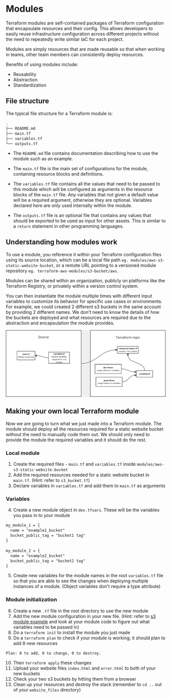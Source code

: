 # Modules

Terraform modules are self-contained packages of Terraform configuration that encapsulate resources and their config. This allows developers to easily reuse infrastructure configuration across different projects without the need to repeatedly write similar IaC for each project.

Modules are simply resources that are made reusable so that when working in teams, other team members can consistently deploy resources.

Benefits of using modules include:

- Reusability
- Abstraction
- Standardization

## File structure

The typical file structure for a Terraform module is:

```
.
├── README.md
├── main.tf
├── variables.tf
└── outputs.tf
```

- The `README.md` file contains documentation describing how to use the module such as an example.

- The `main.tf` file is the main set of configurations for the module, containing resource blocks and definitions.

- The `variables.tf` file contains all the values that need to be passed to this module which will be configured as arguments in the resource blocks of the `main.tf` file. Any variables that not given a default value will be a required argument, otherwise they are optional. Variables declared here are only used internally within the module.

- The `outputs.tf` file is an optional file that contains any values that should be exported to be used as input for other assets. This is similar to a `return` statement in other programming languages.

## Understanding how modules work

To use a module, you reference it within your Terraform configuration files using its source location, which can be a local file path `eg. modules/aws-s3-static-website-bucket`, or a remote URL pointing to a versioned module repository `eg. terraform-aws-modules/s3-bucket/aws`.

Modules can be shared within an organization, publicly on platforms like the Terraform Registry, or privately within a version control system.

You can then instantiate the module multiple times with different input variables to customize its behavior for specific use cases or environments. For example, we could created 2 different s3 buckets in the same account by providing 2 different names. We don't need to know the details of how the buckets are deployed and what resources are required due to the abstraction and encapsulation the module provides.

![Terraform module diagram](../images/terraform-module-diagram.png)

## Making your own local Terraform module

Now we are going to turn what we just made into a Terraform module. The module should deploy all the resources required for a static website bucket without the need to manually code them out. We should only need to provide the module the required variables and it should do the rest.

### Local module

1. Create the required files - `main.tf` and `variables.tf` inside `modules/aws-s3-static-website-bucket`
2. Add the required resources needed for a static website bucket in `main.tf`. (Hint: refer to `s3_bucket.tf`)
3. Declare variables in `variables.tf` and add them to `main.tf` as arguments

### Variables

4. Create a new module object in `dev.tfvars`. These will be the variables you pass in to your module

```
my_module_1 = {
  name = "example1_bucket"
  bucket_public_tag = "bucket1 tag"
}

my_module_2 = {
  name = "example2_bucket"
  bucket_public_tag = "bucket2 tag"
}
```

5. Create new variables for the module names in the root `variables.tf` file so that you are able to see the changes when deploying multiple instances of a module. (Object variables don't require a type attribute)

### Module initialization

6. Create a new `.tf` file in the root directory to use the new module
7. Add the new module configuration in your new file. (Hint: refer to [s3 module example](https://github.com/terraform-aws-modules/terraform-aws-s3-bucket) and look at your module code to figure out what variables need to be passed in)
8. Do a `terraform init` to install the module you just made
9. Do a `terraform plan` to check if your module is working; it should plan to add 8 new resources

```
Plan: 8 to add, 0 to change, 0 to destroy.
```

10. Then `terraform apply` these changes
11. Upload your website files `index.html` and `error.html` to both of your new buckets
12. Check your two s3 buckets by hitting them from a browser
13. Clean up your resources and destroy the stack (remember to `cd ..` out of your `website_files` directory)
